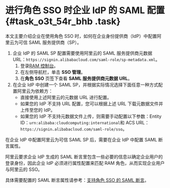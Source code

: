 # 进行角色 SSO 时企业 IdP 的 SAML 配置 {#task_o3t_54r_bhb .task}

本文主要介绍企业在使用角色 SSO 时，如何在企业身份提供商（IdP）中配置阿里云为可信 SAML 服务提供商（SP）。

1.  企业 IdP 的 SAML SP 配置需要使用阿里云的 SAML 服务提供商元数据 URL：`https://signin.alibabacloud.com/saml-role/sp-metadata.xml`。 
    1.  登录[RAM 控制台](https://ram.console.aliyun.com/)。
    2.  在左侧导航栏，单击 **SSO 管理**。
    3.  在**角色 SSO** 页签下查看 **SAML 服务提供商元数据 URL**。
2.  在企业 IdP 中创建一个 SAML SP，并根据实际情况选择下面任意一种方式配置阿里云为依赖方： 
    -   直接使用上述阿里云的元数据 URL 进行配置。
    -   如果您的 IdP 不支持 URL 配置，您可以根据上述 URL 下载元数据文件并上传至您的 IdP。
    -   如果您的 IdP 不支持元数据文件上传，则需要手动配置以下参数：Entity ID：`urn:alibaba:cloudcomputing:international`和 ACS URL：`https://signin.alibabacloud.com/saml-role/sso`。

在企业 IdP 中配置阿里云为可信 SAML SP 后，需要在企业 IdP 中配置 SAML 断言属性。

阿里云要求企业 IdP 生成的 SAML 断言里包含一些必要的信息以确定企业用户的登录身份，因此企业 IdP 必须进行属性配置来匹配 RAM 角色，从而实现企业用户与阿里云的 SSO。

具体需要配置的 SAML 断言属性请参考：[支持角色 SSO 的 SAML 断言](ZH-CN_TP_136748_V1.dita)。

